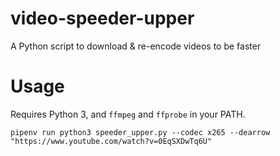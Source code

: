 # video-speeder-upper

A Python script to download & re-encode videos to be faster

# Usage

Requires Python 3, and `ffmpeg` and `ffprobe` in your PATH.

`pipenv run python3 speeder_upper.py --codec x265 --dearrow "https://www.youtube.com/watch?v=0EqSXDwTq6U"`
